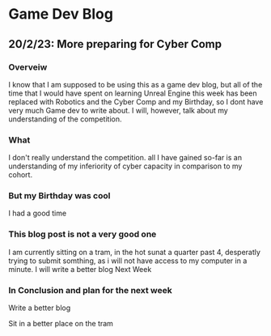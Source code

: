 # Game Dev Blog 

## 20/2/23: More preparing for Cyber Comp

### Overveiw

I know that I am supposed to be using this as a game dev blog, but all of the time that I would have spent on learning Unreal Engine this week has been replaced with Robotics and the Cyber Comp and my Birthday, so I dont have very much Game dev to write about. I will, however, talk about my understanding of the competition.

### What

I don't really understand the competition. all I have gained so-far is an understanding of my inferiority of cyber capacity in comparison to my cohort.

### But my Birthday was cool

I had a good time

### This blog post is not a very good one

I am currently sitting on a tram, in the hot sunat a quarter past 4, desperatly trying to submit somthing, as i will not have access to my computer in a minute. I will write a better blog Next Week

### In Conclusion and plan for the next week

Write a better blog

Sit in a better place on the tram